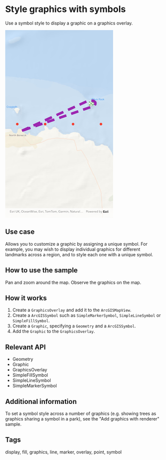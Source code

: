# Style graphics with symbols

Use a symbol style to display a graphic on a graphics overlay.

![image of style graphics with symbols](style_graphics_with_symbols.png)

## Use case

Allows you to customize a graphic by assigning a unique symbol. For example, you may wish to display
individual graphics for different landmarks across a region, and to style each one with a unique
symbol.

## How to use the sample

Pan and zoom around the map. Observe the graphics on the map.

## How it works

1. Create a `GraphicsOverlay` and add it to the `ArcGISMapView`.
2. Create a `ArcGISSymbol` such as `SimpleMarkerSymbol`, `SimpleLineSymbol` or `SimpleFillSymbol`.
3. Create a `Graphic`, specifying a `Geometry` and a `ArcGISSymbol`.
4. Add the `Graphic` to the `GraphicsOverlay`.

## Relevant API

* Geometry
* Graphic
* GraphicsOverlay
* SimpleFillSymbol
* SimpleLineSymbol
* SimpleMarkerSymbol

## Additional information

To set a symbol style across a number of graphics (e.g. showing trees as graphics sharing a symbol
in a park), see the "Add graphics with renderer" sample.

## Tags

display, fill, graphics, line, marker, overlay, point, symbol
